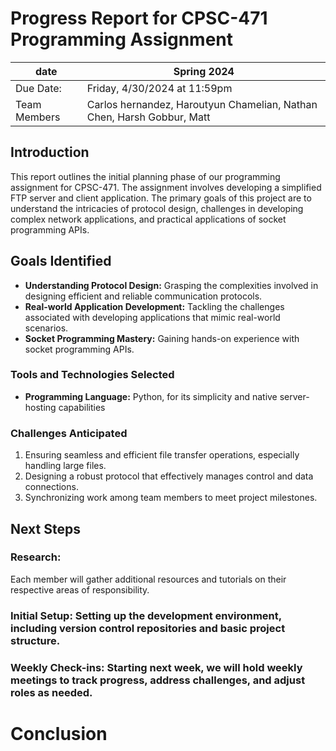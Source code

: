 # Progress Report for CPSC-471 Programming Assignment
|   date    |   Spring 2024 |
|-----------|---------------|
|   Due Date:   |   Friday, 4/30/2024 at 11:59pm    |
|   Team Members|   Carlos hernandez, Haroutyun Chamelian, Nathan Chen, Harsh Gobbur, Matt   |

## Introduction
This report outlines the initial planning phase of our programming assignment for CPSC-471. The assignment involves developing a simplified FTP server and client application. The primary goals of this project are to understand the intricacies of protocol design, challenges in developing complex network applications, and practical applications of socket programming APIs.

## Goals Identified
- **Understanding Protocol Design:** Grasping the complexities involved in designing efficient and reliable communication protocols.
- **Real-world Application Development:** Tackling the challenges associated with developing applications that mimic real-world scenarios.
- **Socket Programming Mastery:** Gaining hands-on experience with socket programming APIs.

### Tools and Technologies Selected
- **Programming Language:** Python, for its simplicity and native server-hosting capabilities

### Challenges Anticipated
1. Ensuring seamless and efficient file transfer operations, especially handling large files.
2. Designing a robust protocol that effectively manages control and data connections.
3. Synchronizing work among team members to meet project milestones.

## Next Steps

### Research: 
Each member will gather additional resources and tutorials on their respective areas of responsibility.

### Initial Setup: Setting up the development environment, including version control repositories and basic project structure.
### Weekly Check-ins: Starting next week, we will hold weekly meetings to track progress, address challenges, and adjust roles as needed.

# Conclusion
